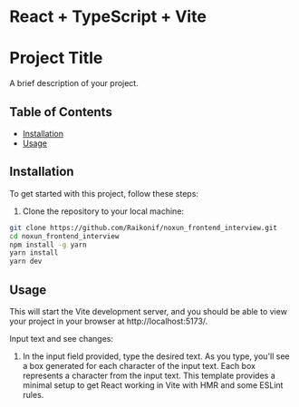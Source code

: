 # React + TypeScript + Vite

# Project Title

A brief description of your project.

## Table of Contents

- [Installation](#installation)
- [Usage](#usage)

## Installation

To get started with this project, follow these steps:

1. Clone the repository to your local machine:

```bash
git clone https://github.com/Raikonif/noxun_frontend_interview.git
cd noxun_frontend_interview
npm install -g yarn
yarn install
yarn dev
```

## Usage

This will start the Vite development server, and you should be able to view your project in your browser
at http://localhost:5173/.

Input text and see changes:

1. In the input field provided, type the desired text.
   As you type, you'll see a box generated for each character of the input text.
   Each box represents a character from the input text.
   This template provides a minimal setup to get React working in Vite with HMR and some ESLint rules.

